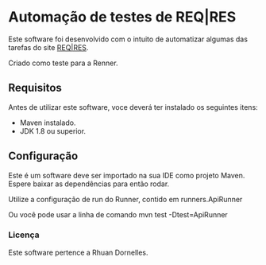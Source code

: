 # Automação de testes de REQ|RES
Este software foi desenvolvido com o intuito de automatizar algumas das tarefas do site [REQ|RES](https://reqres.in/).

Criado como teste para a Renner.

## Requisitos
Antes de utilizar este software, voce deverá ter instalado os seguintes itens:
- Maven instalado.
- JDK 1.8 ou superior.

## Configuração
Este é um software deve ser importado na sua IDE como projeto Maven. Espere baixar as dependências para então rodar.

Utilize a configuração de run do Runner, contido em runners.ApiRunner

Ou você pode usar a linha de comando mvn test -Dtest=ApiRunner


### Licença
Este software pertence a Rhuan Dornelles.